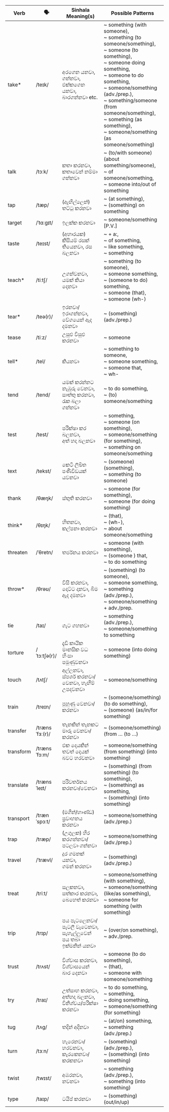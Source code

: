 | Verb      | 🗣️              | Sinhala Meaning(s)                        | Possible Patterns                                                                                                                                                                        |
| --------- | -------------- | ----------------------------------------- | ---------------------------------------------------------------------------------------------------------------------------------------------------------------------------------------- |
| take\*    | /teɪk/         | අරගෙන යනවා, ගන්නවා, එක්කගෙන යනවා, බාරගන්නවා etc.    | ~ something (with someone),<br>~ something (to someone/something),<br>~ someone (to something),<br>~ someone doing something,<br>~ someone to do something,<br>~ someone/something (adv./prep.),<br>~ something/someone (from someone/something),<br>~ something (as something),<br>~ someone/something (as someone/something) |
| talk      | /tɔːk/         | කතා කරනවා, කතාවෙන් නම්මා ගන්නවා                    | ~ (to/with someone) (about something/someone),<br>~ of someone/something,<br>~ someone into/out of something                                                                                                                         |
| tap       | /tæp/          | (ඇඟිල්ලෙන්) තට්ටු කරනවා                          | ~ (at something),<br>~ (something) on something                                                                                                                                                            |
| target    | /ˈtɑːɡɪt/      | ඉලක්ක කරනවා                                 | ~ someone/something [P.V.]                                                                                                                                                                          |
| taste     | /teɪst/        | (අහාරයක) කිසියම් රසක් තියෙනවා, රස බලනවා            | ~ + a:,<br>~ of something,<br>~ like something,<br>~ something                                                                                                                                                   |
| teach\*   | /tiːtʃ/        | උගන්වනවා, යමක් කියා දෙනවා                        | ~ something (to someone),<br>~ someone something,<br>~ (someone to do) something,<br>~ someone (that),<br>~ someone (wh-)                                                                                                                    |
| tear\*    | /teə(r)/       | ඉරනවා/ඉරාගන්නවා, වේගයෙන් ඇද දමනවා                 | ~ (something) (adv./prep.)                                                                                                                                                                     |
| tease     | /tiːz/         | උසුළු විසුළු කරනවා                              | ~ someone                                                                                                                                                                                     |
| tell\*    | /tel/          | කියනවා                                      | ~ something to someone,<br>~ someone something,<br>~ someone that,<br>~ wh-                                                                                                                                                  |
| tend      | /tend/         | යමක් කරන්නට නැඹුරු වෙනවා, සාත්තු කරනවා, රැක බලා ගන්නවා   | ~ to do something,<br>~ (to) someone/something                                                                                                                                                            |
| test      | /test/         | පරීක්ෂා කර බලනවා,<br>අත් හදා බලනවා               | ~ something,<br>~ someone (on something),<br>~ someone/something (for something),<br>~ something on someone/something                                                                                                                          |
| text      | /tekst/        | කෙටි ලිඛිත පණිවිඩයක් යවනවා                        | ~ (someone) (something),<br>~ something (to someone)                                                                                                                                                           |
| thank     | /θæŋk/         | ස්තුති කරනවා                                  | ~ someone (for something),<br>~ someone (for doing something)                                                                                                                                                  |
| think\*   | /θɪŋk/         | හිතනවා, කල්පනා කරනවා                           | ~ (that),<br>~ (wh-),<br>~ about someone/something                                                                                                                                                  |
| threaten  | /ˈθretn/       | තර්ජනය කරනවා                                | ~ someone (with something),<br>~ (someone ) that,<br>~ to do something                                                                                                                                         |
| throw\*   | /θrəʊ/         | විසි කරනවා, දොට්ට දානවා, බිම ඇද දමනවා              | ~ (something) (to someone),<br>~ someone something,<br>~ something (adv./prep.),<br>~ someone/something + adv./prep.                                                                                                            |
| tie       | /taɪ/          | ගැට ගහනවා                                   | ~ something (adv./prep.),<br>~ someone/something to something                                                                                                                                                   |
| torture   | /ˈtɔːtʃə(r)/   | දැඩි කායික මානසික වධ හිංසා පමුණුවනවා                  | ~ someone (into doing something)                                                                                                                                                                    |
| touch     | /tʌtʃ/         | අල්ලනවා,<br>ස්පර්ශ කරනවා/වෙනවා, හැඟීම් උපදවනවා       | ~ someone/something                                                                                                                                                                                 |
| train     | /treɪn/        | පුහුණු වෙනවා/කරනවා                              | ~ (someone/something) (to do something),<br>~ (someone) (as/in/for something)                                                                                                                                        |
| transfer  | /trænsˈfɜː(r)/ | තැනකින් තැනකට මාරු වෙනවා/කරනවා                     | ~ (someone/something) (from … (to …)                                                                                                                                                                |
| transform | /trænsˈfɔːm/   | එක දෙයකින් තවත් දෙයක් බවට හරවනවා                 | ~ someone/something (from something) (into something)                                                                                                                                                           |
| translate | /trænsˈleɪt/   | පරිවර්තනය කරනවා/වෙනවා                          | ~ (something) (from something) (to something),<br>~ (something) as something,<br>~ (something) (into something)                                                                                                                       |
| transport | /trænˈspɔːt/   | (මගීන්/භාණ්ඩ) ප්‍රවාහනය කරනවා                     | ~ someone/something (adv./prep.)                                                                                                                                                                    |
| trap      | /træp/         | (උගුලක) හිර කරගන්නවා/පටලවා ගන්නවා                | ~ someone/something (adv./prep.)                                                                                                                                                                    |
| travel    | /ˈtrævl/       | දුර ගමනක් යනවා,<br>ගමන් කරනවා                  | ~ (something) (adv./prep.)                                                                                                                                                                     |
| treat     | /triːt/        | සලකනවා,<br>සත්කාර කරනවා,<br>බෙහෙත් කරනවා          | ~ someone/something (with something),<br>~ someone/something (like/as something),<br>~ someone for something (with something)                                                                                                                  |
| trip      | /trɪp/         | පය පැටලෙනවා/පැටලී වැටෙනවා, සැහැල්ලුවෙන් පය තබා ඉක්මනින් යනවා | ~ (over/on something),<br>~ adv./prep.                                                                                                                                                         |
| trust     | /trʌst/        | විශ්වාස කරනවා, විශ්වාසයෙන් බාර දෙනවා                  | ~ someone (to do something),<br>~ (that),<br>~ someone with someone/something                                                                                                                                       |
| try       | /traɪ/         | උත්සාහ කරනවා,<br>අත්හදා බලනවා, විනිශ්චය/පරීක්ෂා කරනවා  | ~ to do something,<br>~ something,<br>~ doing something,<br>~ someone/something (for something)                                                                                                                                |
| tug       | /tʌɡ/          | තදින් අදිනවා                                  | ~ (at/on) something,<br>~ something (adv./prep.)                                                                                                                                                     |
| turn      | /tɜːn/         | හැරෙනවා/හරවනවා, කැරකෙනවා/කරකනවා                   | ~ (something) (adv./prep.),<br>~ (something) (into something)                                                                                                                                                 |
| twist     | /twɪst/        | අඹරනවා,<br>නවනවා                            | ~ something (adv./prep.),<br>~ something (into something)                                                                                                                                                  |
| type      | /taɪp/         | ටයිප් කරනවා                                  | ~ (something) (out/in/up)                                                                                                                                                                      |